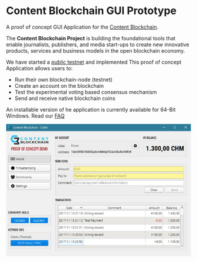 # Content Blockchain GUI Prototype

A proof of concept GUI Application for the [Content Blockchain](https://content-blockchain.org).

The **Content Blockchain Project** is building the foundational tools that enable journalists, publishers,
and media start-ups to create new innovative products, services and business models in the open blockchain economy.

We have started a [public testnet](https://explorer.content-blockchain.org/) and implemented 
This proof of concept Application allows users to:

- Run their own blockchain-node (testnet)
- Create an account on the blockchain
- Test the experimental voting based consensus mechanism
- Send and receive native blockchain coins

An installable version of he application is currently available for 64-Bit Windows.
Read our [FAQ](https://content-blockchain.org/newsarchive/2017/10/24/technical-information-about-the-new-blockchain/)

![Alt text](docs/screenshot_wallet.jpg?raw=true "Content Blockchain Wallet Screenshot")


